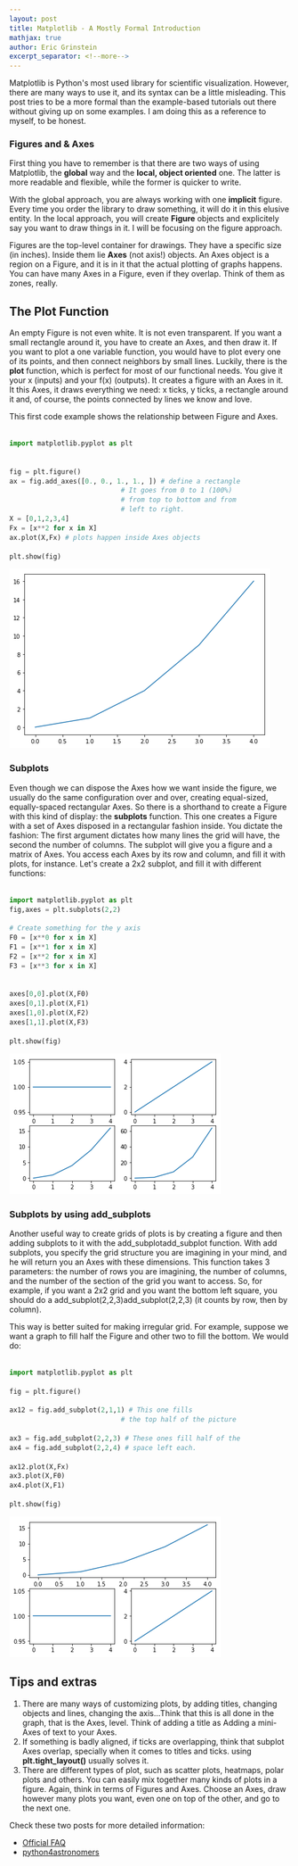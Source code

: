 ```yaml
---
layout: post
title: Matplotlib - A Mostly Formal Introduction 
mathjax: true
author: Eric Grinstein
excerpt_separator: <!--more-->
---
```



Matplotlib is Python's most used library for scientific visualization. However, there are many ways to use it, and its syntax can be a little misleading. This post tries to be a more formal than the example-based tutorials out there without giving up on some examples. I am doing this as a reference to myself, to be honest.


### Figures and & Axes


First thing you have to remember is that there are two ways of using Matplotlib, the **global** way and the **local, object oriented** one. The latter is more readable and flexible, while the former is quicker to write. 

With the global approach, you are always working with one **implicit** figure. Every time you order the library to draw something, it will do it in this elusive entity. In the local approach, you will create **Figure** objects and explicitely say you want to draw things in it. I will be focusing on the figure approach.

Figures are the top-level container for drawings. They have a specific size (in inches). Inside them lie **Axes** (not axis!) objects. An Axes object is a region on a Figure, and it is in it that the actual plotting of graphs happens. You can have many Axes in a Figure, even if they overlap. Think of them as zones, really. 


## The Plot Function

An empty Figure is not even white. It is not even transparent. If you want a small rectangle around it, you have to create an Axes, and then draw it. If you want to plot a one variable function, you would have to plot every one of its points, and then connect neighbors by small lines. Luckily, there is the **plot** function, which is perfect for most of our functional needs. You give it your x (inputs) and your f(x) (outputs). It creates a figure with an Axes in it. It  this Axes, it draws everything we need: x ticks, y ticks, a rectangle around it and, of course, the points connected by lines we know and love.

This first code example shows the relationship between Figure and Axes. 

```python

import matplotlib.pyplot as plt


fig = plt.figure()
ax = fig.add_axes([0., 0., 1., 1., ]) # define a rectangle
							# It goes from 0 to 1 (100%)
							# from top to bottom and from 
							# left to right. 
X = [0,1,2,3,4]
Fx = [x**2 for x in X]   
ax.plot(X,Fx) # plots happen inside Axes objects

plt.show(fig)
```

![First example](/images/first-plot.png)


### Subplots

Even though we can dispose the Axes how we want inside the figure,
we usually do the same configuration over and over, creating equal-sized, 
equally-spaced rectangular Axes. So there is a shorthand to create a Figure with this kind of display: the **subplots** function. This one creates a Figure with a set of Axes disposed in a rectangular fashion inside. You dictate the fashion: The first argument dictates how many lines the grid will have, the second the number of columns. The subplot will give you a figure and a matrix of Axes. You access each Axes by its row and column, and fill it with plots, for instance. Let's create a 2x2 subplot, and fill it with different functions:

```python

import matplotlib.pyplot as plt
fig,axes = plt.subplots(2,2)

# Create something for the y axis
F0 = [x**0 for x in X]
F1 = [x**1 for x in X]
F2 = [x**2 for x in X]
F3 = [x**3 for x in X]


axes[0,0].plot(X,F0)
axes[0,1].plot(X,F1)
axes[1,0].plot(X,F2)
axes[1,1].plot(X,F3)

plt.show(fig)

```


![Second example](/images/second-plot.png)



### Subplots by using add_subplots

Another useful way to create grids of plots is by creating a figure and then adding subplots to it with the add_subplotadd_subplot function. With add subplots, you specify the grid structure you are imagining in your mind, and he will return you an Axes with these dimensions. This function takes 3 parameters: the number of rows you are imagining, the number of columns, and the number of the section of the grid you want to access. So, for example, if you want a 2x2 grid and you want the bottom left square, you should do a add_subplot(2,2,3)add_subplot(2,2,3) (it counts by row, then by column).

This way is better suited for making irregular grid. For example, suppose we want a graph to fill half the Figure and other two to fill the bottom. We would do:

```python

import matplotlib.pyplot as plt

fig = plt.figure()

ax12 = fig.add_subplot(2,1,1) # This one fills 
                            # the top half of the picture

ax3 = fig.add_subplot(2,2,3) # These ones fill half of the 
ax4 = fig.add_subplot(2,2,4) # space left each.

ax12.plot(X,Fx)
ax3.plot(X,F0)
ax4.plot(X,F1)

plt.show(fig)

```

![Third example](/images/third-plot.png)

## Tips and extras

1. There are many ways of customizing plots, by adding titles, changing objects and lines, changing the axis...Think that this is all done in the graph, that is the Axes, level. Think of adding a title as Adding a mini-Axes of text to your Axes.
2. If something is badly aligned, if ticks are overlapping, think that subplot Axes overlap, specially when it comes to titles and ticks. using **plt.tight\_layout()** usually solves it.
3. There are different types of plot, such as scatter plots, heatmaps, polar plots and others. You can easily mix together many kinds of plots in a figure. Again, think in terms of Figures and Axes. Choose an Axes, draw however many plots you want, even one on top of the other, and go to the next one. 

Check these two posts for more detailed information:

* [Official FAQ](https://matplotlib.org/faq/usage_faq.html)
* [python4astronomers](https://python4astronomers.github.io/plotting/advanced.html)
